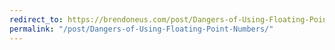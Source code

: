 ```yaml
---
redirect_to: https://brendoneus.com/post/Dangers-of-Using-Floating-Point-Numbers/
permalink: "/post/Dangers-of-Using-Floating-Point-Numbers/"
---
```

